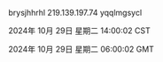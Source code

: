 brysjhhrhl 219.139.197.74 yqqlmgsycl

2024年 10月 29日 星期二 14:00:02 CST

2024年 10月 29日 星期二 06:00:02 GMT

